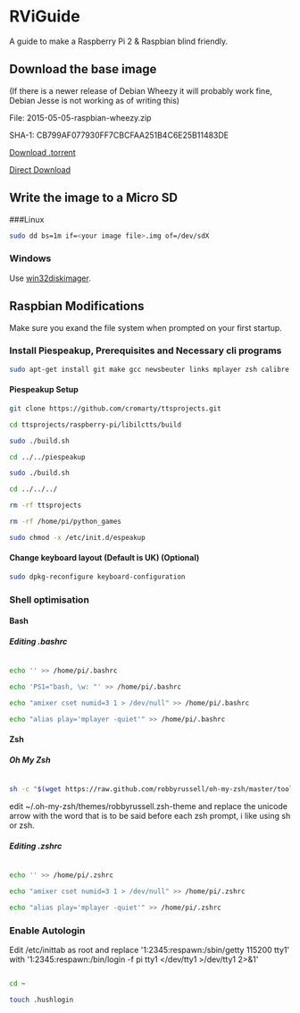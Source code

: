 # RViGuide

A guide to make a Raspberry Pi 2 &amp; Raspbian blind friendly.

## Download the base image

(If there is a newer release of Debian Wheezy it will probably work fine, Debian Jesse is not working as of writing this)

File: 2015-05-05-raspbian-wheezy.zip

SHA-1: CB799AF077930FF7CBCFAA251B4C6E25B11483DE

[Download .torrent](https://downloads.raspberrypi.org/raspbian/images/raspbian-2015-05-07/2015-05-05-raspbian-wheezy.zip.torrent)

[Direct Download](https://downloads.raspberrypi.org/raspbian/images/raspbian-2015-05-07/2015-05-05-raspbian-wheezy.zip)

## Write the image to a Micro SD

###Linux

```bash
sudo dd bs=1m if=<your image file>.img of=/dev/sdX
```

### Windows

Use [win32diskimager](http://sourceforge.net/projects/win32diskimager/).

## Raspbian Modifications

Make sure you exand the file system when prompted on your first startup.

### Install Piespeakup, Prerequisites and Necessary cli programs

```bash
sudo apt-get install git make gcc newsbeuter links mplayer zsh calibre espeak espeak-data libespeak1 libsonic0 alpine
```

#### Piespeakup Setup

```bash
git clone https://github.com/cromarty/ttsprojects.git

cd ttsprojects/raspberry-pi/libilctts/build

sudo ./build.sh

cd ../../piespeakup

sudo ./build.sh

cd ../../../

rm -rf ttsprojects

rm -rf /home/pi/python_games

sudo chmod -x /etc/init.d/espeakup

```

#### Change keyboard layout (Default is UK) (Optional)

```bash
sudo dpkg-reconfigure keyboard-configuration
```

### Shell optimisation

#### Bash 

##### Editing .bashrc

```bash

echo '' >> /home/pi/.bashrc

echo 'PS1="bash, \w: "' >> /home/pi/.bashrc

echo "amixer cset numid=3 1 > /dev/null" >> /home/pi/.bashrc

echo "alias play='mplayer -quiet'" >> /home/pi/.bashrc

```

#### Zsh

##### Oh My Zsh

```bash

sh -c "$(wget https://raw.github.com/robbyrussell/oh-my-zsh/master/tools/install.sh -O -)"

```

edit ~/.oh-my-zsh/themes/robbyrussell.zsh-theme and replace the unicode arrow with the word that is to be said before each zsh prompt, i like using sh or zsh.

##### Editing .zshrc

```bash

echo '' >> /home/pi/.zshrc

echo "amixer cset numid=3 1 > /dev/null" >> /home/pi/.zshrc

echo "alias play='mplayer -quiet'" >> /home/pi/.zshrc

```

### Enable Autologin

Edit /etc/inittab as root and replace '1:2345:respawn:/sbin/getty 115200 tty1' with '1:2345:respawn:/bin/login -f pi tty1 </dev/tty1 >/dev/tty1 2>&1'

```bash

cd ~

touch .hushlogin

```




